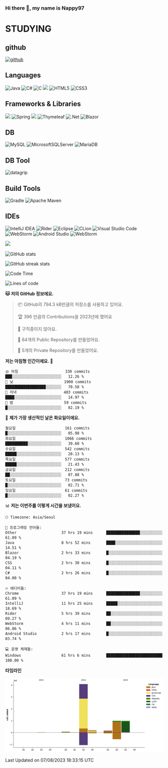 ### Hi there 👋, my name is Nappy97

# STUDYING
## github
[<img src='https://cdn.jsdelivr.net/npm/simple-icons@3.0.1/icons/github.svg' alt='github' height='40'>](https://github.com/Nappy97)  

## Languages
![Java](https://img.shields.io/badge/java-%23ED8B00.svg?style=for-the-badge&logo=openjdk&logoColor=white) ![C#](https://img.shields.io/badge/c%23-%23239120.svg?style=for-the-badge&logo=c-sharp&logoColor=white) ![C](https://img.shields.io/badge/c-%2300599C.svg?style=for-the-badge&logo=c&logoColor=white) <img src="https://img.shields.io/badge/javascript-F7DF1E?style=for-the-badge&logo=javascript&logoColor=black"> ![HTML5](https://img.shields.io/badge/html5-%23E34F26.svg?style=for-the-badge&logo=html5&logoColor=white) ![CSS3](https://img.shields.io/badge/css3-%231572B6.svg?style=for-the-badge&logo=css3&logoColor=white)

## Frameworks & Libraries
<img src="https://img.shields.io/badge/bootstrap-7952B3?style=for-the-badge&logo=bootstrap&logoColor=white"> ![Spring](https://img.shields.io/badge/spring-%236DB33F.svg?style=for-the-badge&logo=spring&logoColor=white) <img src="https://img.shields.io/badge/jQuery-0769AD?style=for-the-badge&logo=jquery&logoColor=white"> ![Thymeleaf](https://img.shields.io/badge/Thymeleaf-%23005C0F.svg?style=for-the-badge&logo=Thymeleaf&logoColor=white) ![.Net](https://img.shields.io/badge/.NET-5C2D91?style=for-the-badge&logo=.net&logoColor=white) ![Blazor](https://img.shields.io/badge/blazor-%235C2D91.svg?style=for-the-badge&logo=blazor&logoColor=white)

## DB
![MySQL](https://img.shields.io/badge/mysql-%2300f.svg?style=for-the-badge&logo=mysql&logoColor=white) ![MicrosoftSQLServer](https://img.shields.io/badge/Microsoft%20SQL%20Server-CC2927?style=for-the-badge&logo=microsoft%20sql%20server&logoColor=white) ![MariaDB](https://img.shields.io/badge/MariaDB-003545?style=for-the-badge&logo=mariadb&logoColor=white)

## DB Tool
![datagrip](https://img.shields.io/badge/datagrip-9681EB?style=flat&logo=datagrip)

## Build Tools
![Gradle](https://img.shields.io/badge/Gradle-02303A.svg?style=for-the-badge&logo=Gradle&logoColor=white) ![Apache Maven](https://img.shields.io/badge/Apache%20Maven-C71A36?style=for-the-badge&logo=Apache%20Maven&logoColor=white)

## IDEs
![IntelliJ IDEA](https://img.shields.io/badge/IntelliJIDEA-000000.svg?style=for-the-badge&logo=intellij-idea&logoColor=white) ![Rider](https://img.shields.io/badge/Rider-000000.svg?style=for-the-badge&logo=Rider&logoColor=white&color=black&labelColor=crimson) ![Eclipse](https://img.shields.io/badge/Eclipse-FE7A16.svg?style=for-the-badge&logo=Eclipse&logoColor=white) ![CLion](https://img.shields.io/badge/CLion-black?style=for-the-badge&logo=clion&logoColor=white) ![Visual Studio Code](https://img.shields.io/badge/Visual%20Studio%20Code-0078d7.svg?style=for-the-badge&logo=visual-studio-code&logoColor=white) ![WebStorm](https://img.shields.io/badge/webstorm-143?style=for-the-badge&logo=webstorm&logoColor=white&color=black) ![Android Studio](https://img.shields.io/badge/Android%20Studio-3DDC84.svg?style=for-the-badge&logo=android-studio&logoColor=white) ![WebStorm](https://img.shields.io/badge/webstorm-143?style=for-the-badge&logo=webstorm&logoColor=white&color=black)

<div>
  <img  src="https://github-readme-stats.vercel.app/api/top-langs/?username=Nappy97&langs_count=8&exclude_repo=Example-deep-learning-from-scratch&layout=compact&line_height=24&hide_border=true&title_color=d88e82&card_width=280">
<div>
  
![GitHub stats](https://github-readme-stats.vercel.app/api?username=Nappy97&show_icons=true)  

![GitHub streak stats](https://github-readme-streak-stats.herokuapp.com/?user=Nappy97)  

<!--START_SECTION:waka-->
![Code Time](http://img.shields.io/badge/Code%20Time-411%20hrs%2056%20mins-blue)

![Lines of code](https://img.shields.io/badge/%EC%A0%80%EB%8A%94%20%EC%97%AC%ED%83%9C%EA%B9%8C%EC%A7%80%20-6.5%20million%20%EC%A4%84%EC%9D%98%20%EC%BD%94%EB%93%9C%EB%A5%BC%20%EC%9E%91%EC%84%B1%ED%96%88%EC%96%B4%EC%9A%94.-blue)

**🐱 저의 GitHub 정보에요.** 

> 📦 GitHub의 794.3 kB만큼의 저장소를 사용하고 있어요. 
 > 
> 🏆 396 만큼의 Contributions을 2023년에 했어요
 > 
> 🚫 구직중이지 않아요.
 > 
> 📜 64개의 Public Repository를 만들었어요. 
 > 
> 🔑 5개의 Private Repository를 만들었어요. 
 > 
**저는 아침형 인간이에요. 🐤** 

```text
🌞 아침                     330 commits         ███░░░░░░░░░░░░░░░░░░░░░░   12.26 % 
🌆 낮　                     1900 commits        ██████████████████░░░░░░░   70.58 % 
🌃 저녁                     403 commits         ████░░░░░░░░░░░░░░░░░░░░░   14.97 % 
🌙 밤　                     59 commits          █░░░░░░░░░░░░░░░░░░░░░░░░   02.19 % 
```
📅 **제가 가장 생산적인 날은 화요일이에요.** 

```text
월요일                      161 commits         █░░░░░░░░░░░░░░░░░░░░░░░░   05.98 % 
화요일                      1066 commits        ██████████░░░░░░░░░░░░░░░   39.60 % 
수요일                      542 commits         █████░░░░░░░░░░░░░░░░░░░░   20.13 % 
목요일                      577 commits         █████░░░░░░░░░░░░░░░░░░░░   21.43 % 
금요일                      212 commits         ██░░░░░░░░░░░░░░░░░░░░░░░   07.88 % 
토요일                      73 commits          █░░░░░░░░░░░░░░░░░░░░░░░░   02.71 % 
일요일                      61 commits          █░░░░░░░░░░░░░░░░░░░░░░░░   02.27 % 
```


📊 **저는 이번주를 이렇게 시간을 보냈어요.** 

```text
🕑︎ Timezone: Asia/Seoul

💬 프로그래밍 언어들: 
Other                    37 hrs 19 mins      ███████████████░░░░░░░░░░   61.09 % 
Java                     8 hrs 52 mins       ████░░░░░░░░░░░░░░░░░░░░░   14.51 % 
Blazor                   2 hrs 33 mins       █░░░░░░░░░░░░░░░░░░░░░░░░   04.19 % 
CSS                      2 hrs 30 mins       █░░░░░░░░░░░░░░░░░░░░░░░░   04.11 % 
C#                       2 hrs 26 mins       █░░░░░░░░░░░░░░░░░░░░░░░░   04.00 % 

🔥 에디터들: 
Chrome                   37 hrs 19 mins      ███████████████░░░░░░░░░░   61.09 % 
IntelliJ                 11 hrs 25 mins      █████░░░░░░░░░░░░░░░░░░░░   18.69 % 
Rider                    5 hrs 39 mins       ██░░░░░░░░░░░░░░░░░░░░░░░   09.27 % 
WebStorm                 4 hrs 11 mins       ██░░░░░░░░░░░░░░░░░░░░░░░   06.86 % 
Android Studio           2 hrs 17 mins       █░░░░░░░░░░░░░░░░░░░░░░░░   03.74 % 

💻 운영 체제들: 
Windows                  61 hrs 6 mins       █████████████████████████   100.00 % 
```

**타임라인**

![Lines of Code chart](https://raw.githubusercontent.com/Nappy97/Nappy97/main/assets/bar_graph.png)


 Last Updated on 07/08/2023 18:33:15 UTC
<!--END_SECTION:waka-->
